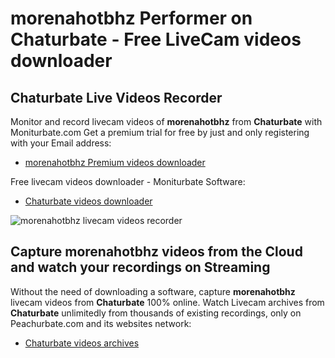 # morenahotbhz Performer on Chaturbate - Free LiveCam videos downloader

## Chaturbate Live Videos Recorder

Monitor and record livecam videos of **morenahotbhz** from **Chaturbate** with Moniturbate.com
Get a premium trial for free by just and only registering with your Email address:
* [morenahotbhz Premium videos downloader](https://moniturbate.com/request-demo-licence-key.html)

Free livecam videos downloader - Moniturbate Software:
* [Chaturbate videos downloader](https://moniturbate.com/moniturbate-download-software.html)

![morenahotbhz livecam videos recorder](https://peachurnet.com/templates/moniturbate-software.png)


## Capture morenahotbhz videos from the Cloud and watch your recordings on Streaming

Without the need of downloading a software, capture **morenahotbhz** livecam videos from **Chaturbate** 100% online.
Watch Livecam archives from **Chaturbate** unlimitedly from thousands of existing recordings, only on Peachurbate.com and its websites network:
* [Chaturbate videos archives](https://peachurnet.com/)